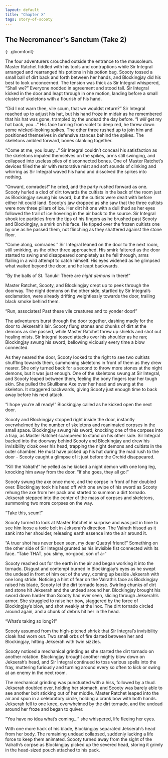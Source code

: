 ```yaml
---
layout: default
title: "Chapter X"
tags: story-of-scooty
---
```


## The Necromancer's Sanctum (Take 2)
{: .gloomfont}

The four adventurers crouched outside the entrance to the mausoleum. Master Ratchet fiddled with
his tools and contraptions while Sir Integral arranged and rearranged his potions in his potion
bag. Scooty tossed a small ball of dirt back and forth between her hands, and Blockingjay did his
best to look unconcerned. The tension was thick as Sir Integral whispered, “Shall we?” Everyone
nodded in agreement and stood tall. Sir Integral kicked in the door and leapt through in one motion,
landing before a small cluster of skeletons with a flourish of his hand.

“Did I not warn thee, vile scum, that we wouldst return?” Sir Integral reached up to adjust his
hat, but his hand froze in midair as he remembered that his hat was gone, trampled by the undead
the day before. “I *will* get my hat back, you…” His face turning from violet to deep red, he threw
down some wicked-looking spikes. The other three rushed up to join him and positioned themselves in
defensive stances behind the spikes. The skeletons ambled forward, bones clanking together.

“Come at me, you lousy…” Sir Integral couldn’t conceal his satisfaction as the skeletons impaled
themselves on the spikes, arms still swinging, and collapsed into useless piles of disconnected
bones. One of Master Ratchet’s devices filled the air with restorative mist and soft sounds of
clinking and whirring as Sir Integral waved his hand and dissolved the spikes into nothing.

“Onward, comrades!” he cried, and the party rushed forward as one. Scooty hurled a clod of dirt
towards the cultists in the back of the room just as Blockingjay swung his sword, but the cultists
were dealt with before either hit could land. Scooty’s jaw dropped as she saw that the three
cultists were now three pillars of ice. Her dirt hit one with a dull thud as her eyes followed the
trail of ice hovering in the air back to the source. Sir Integral shook ice particles from the tips
of his fingers as he brushed past Scooty and Blockingjay, a smirk on his face. He tipped over the
frozen cultists one by one as he passed them, not flinching as they shattered against the stone
floor.

“Come along, comrades.” Sir Integral leaned on the door to the next room, still smirking, as the
other three approached. His smirk faltered as the door started to swing and disappeared completely
as he fell through, arms flailing in a wild attempt to catch himself. His eyes widened as he
glimpsed what waited beyond the door, and he leapt backwards.

“By the balls of St. Tanuki! There are *night demons* in there!”

Master Ratchet, Scooty, and Blockingjay crept up to peek through the doorway. The night demons on
the other side, startled by Sir Integral’s exclamation, were already drifting weightlessly towards
the door, trailing black smoke behind them.

“Run, associates! Past these vile creatures and to yonder door!”

The adventurers burst through the door together, dashing madly for the door to Jekserah’s lair.
Scooty flung stones and chunks of dirt at the demons as she passed, while Master Ratchet threw up
shields and shot out healing mists. Sir Integral tossed attacks over his shoulder as he ran;
Blockingjay swung his sword, bellowing viciously every time a blow connected.

As they neared the door, Scooty looked to the right to see two cultists shuffling towards them,
summoning skeletons in front of them as they drew nearer. She only turned back for a second to
throw more stones at the night demons, but it was just enough. One of the skeletons swung at Sir
Integral, and Scooty leaped between them, feeling the bony fingers tear her tough skin. She pulled
the Skullbane Axe over her head and swung at the skeleton. It staggered backwards, giving Scooty
just enough time to back away before his next attack.

“I hope you’re all ready!” Blockingjay called as he kicked open the next door.

Scooty and Blockingjay stopped right inside the door, instantly overwhelmed by the number of
skeletons and reanimated corpses in the small space. Blockingjay swung his sword, knocking one of
the corpses into a trap, as Master Ratchet scampered to stand on his other side. Sir Integral
backed into the doorway behind Scooty and Blockingjay and drew his invisibility cloak over his head,
trapping the night demons and cultists in the outer chamber. He must have picked up his hat during
the mad rush to the door - Scooty caught a glimpse of it just before the Orchid disappeared.

“Kill the Valrath!” he yelled as he kicked a night demon with one long leg, knocking him away from
the door. “If she goes, they all go!”

Scooty swung the axe once more, and the corpse in front of her doubled over. Blockingjay took his
head off with one swipe of his sword as Scooty rehung the axe from her pack and started to summon a
dirt tornado. Jekserah stepped into the center of the mass of corpses and skeletons, summoning two
more corpses on the way.

“Take this, scum!”

Scooty turned to look at Master Ratchet in surprise and was just in time to see him loose a toxic
bolt in Jekserah’s direction. The Valrath hissed as it sank into her shoulder, releasing earth
essence into the air around it.

“A truer shot has never been seen, my dear Quatryl friend!” Something on the other side of Sir
Integral grunted as his invisible fist connected with its face. “Take THAT, you slimy, no-good,
son of a-“

Scooty reached out for the earth in the air and began working it into the tornado. Disgust and
contempt burned in Blockingjay’s eyes as he swept the undead in front of him out of the way, coming
up beside Jekserah with one long stride. Noticing a hint of fear on the Valrath’s face as
Blockingjay raised his blade, Scooty let the dirt tornado loose. Swirling chunks of dirt and stone
hit Jekserah and the undead around her. Blockingjay brought his sword down harder than Scooty had
ever seen, slicing through Jekserah’s armor. She struggled to raise her bow, staggered by the force
of Blockingjay’s blow, and shot weakly at the Inox. The dirt tornado circled around again, and a
chunk of debris hit her in the head.

“What’s taking so long?!”

Scooty assumed from the high-pitched shriek that Sir Integral’s invisibility cloak had worn out.
Two small orbs of fire darted between her and Blockingjay, hitting Jekserah with twin sizzles.

Scooty noticed a mechanical grinding as she started the dirt tornado on another rotation.
Blockingjay brought another mighty blow down on Jekserah’s head, and Sir Integral continued to toss
various spells into the fray, muttering furiously and turning around every so often to kick or
swing at an enemy in the next room.

The mechanical grinding was punctuated with a hiss, followed by a thud. Jekserah doubled over,
holding her stomach, and Scooty was barely able to see another bolt sticking out of her middle.
Master Ratchet leaped into the air and spun in a celebratory circle, holding a crank bow with both
hands. Jekserah fell to one knee, overwhelmed by the dirt tornado, and the undead around her froze
and began to quiver.

“You have no idea what’s coming…” she whispered, life fleeing her eyes.

With one more hack of his blade, Blockingjay separated Jekserah’s head from her body. The remaining
undead collapsed, suddenly lacking a life force to keep them animated. Scooty turned away from the
sight of the Valrath’s corpse as Blockingjay picked up the severed head, storing it grimly in the
head-sized pouch attached to his pack.
